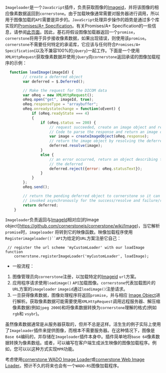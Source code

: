 `Imageloader`是一个`JavaScript`插件，负责获取图像的[Imageid](https://github.com/cornerstonejs/cornerstone/wiki/ImageIds)，并将该图像的相应像素数据返回到`cornerstone`。由于加载映像通常需要对服务器进行调用，所以用于图像加载的`API`需要是异步的。`JavaScript`处理异步操作的趋势是通过多个库实现的[Promises/A+ Specification](https://promisesaplus.com/)。有关Promises/A+ Specification的一些信息，请参阅[此页面](https://developers.google.com/web/fundamentals/primers/promises)。因此，基石将假设图像加载器返回一个`promise`，`cornerstone`将用于异步接收像素数据，如果出现错误，则使用该`promise`。`cornerstone`不需要任何特定的承诺库，它应该与任何符合`Promises/A+ Specification`(以及不兼容100%的`jQuery`)一起工作。下面是一个使用`XMLHttpRequest`获取像素数据并使用`jQuery`向`cornerstone`返回承诺的图像加载程序的示例：

```javascript
  function loadImage(imageId) {
        // create a deferred object
        var deferred = $.Deferred();

        // Make the request for the DICOM data
        var oReq = new XMLHttpRequest();
        oReq.open("get", imageId, true);
        oReq.responseType = "arraybuffer";
        oReq.onreadystatechange = function(oEvent) {
            if (oReq.readyState === 4)
            {
                if (oReq.status == 200) {
                    // request succeeded, create an image object and resolve the deferred
                    // Code to parse the response and return an image object omitted.....
                    var image = createImageObject(oReq.response);
                    // return the image object by resolving the deferred
                    deferred.resolve(image);
                }
                else {
                    // an error occurred, return an object describing the error by rejecting
                    // the deferred
                    deferred.reject({error: oReq.statusText});
                }
            }
        };
        oReq.send();

        // return the pending deferred object to cornerstone so it can setup callbacks to be 
        // invoked asynchronously for the success/resolve and failure/reject scenarios.
        return deferred;
    }
```

`Imageloader`负责返回与[ImageId](https://github.com/cornerstonejs/cornerstone/wiki/ImageIds)相对应[的Image object]https://github.com/cornerstonejs/cornerstone/wiki/Image)，当它解析`promise`时，`imageloader` 将转到它的映像函数。映像加载程序使用`Registerimageloader()``API`为给定的`URL`方案注册它自己： 

```
 // register the url scheme 'myCustomLoader' with our loadImage function
    cornerstone.registerImageLoader('myCustomLoader', loadImage);
```
* 一般流程：
1. 图像管理员向`cornerstone`注册，以加载特定的[Imageid](https://github.com/cornerstonejs/cornerstone/wiki/ImageIds) `url`方案。
2. 应用程序请求使用`loadimage()` `API`加载图像。`cornerstone`代表加载图片的`URL`方案的`imageloader` `imageid`通过`loadimage()`注册请求。 
3. 一旦获得像素数据，图像处理程序将返回`promise`，并与相应 [Image Object](https://github.com/cornerstonejs/cornerstone/wiki/Imagehttps://note.youdao.com/)进行解析。获取像素数据可能需要使用`XMLHttpRequest`调用远程服务器、解压缩像素数据(例如`jpeg 2000`)和将像素数据转换为`cornerstone`理解的格式(例如`rgb`和 `vsybr`)。 

虽然像素数据通常是从服务器获取的，但并不总是这样。活生生的例子实际上使用了`Imageloader`插件来提供图像，而根本不需要服务器。在这种情况下，图像是`Base 64`编码的，并存储在`Imageloader`插件本身中。插件简单地将`base 64`像素数据转换为像素数组。或者，可以编写在客户端生成派生映像的图像加载程序。例如，您可以以这种方式实现`MPR`功能。

考虑使用[cornerstone WADO Image Loader](https://github.com/cornerstonejs/cornerstoneWADOImageLoader)或[cornerstone Web Image Loader](https://github.com/cornerstonejs/cornerstoneWebImageLoader)。预计不久的将来也会有一个`WADO-RS`图像加载程序。 